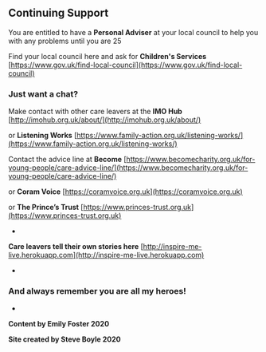 
## Continuing Support

You are entitled to have a **Personal Adviser** at your local council to help you with any problems until you are 25

Find your local council here and ask for **Children's Services**
[https://www.gov.uk/find-local-council](https://www.gov.uk/find-local-council)


### Just want a chat?

Make contact with other care leavers at the **IMO Hub**
[http://imohub.org.uk/about/](http://imohub.org.uk/about/)

or **Listening Works** [https://www.family-action.org.uk/listening-works/](https://www.family-action.org.uk/listening-works/)

Contact the advice line at **Become** [https://www.becomecharity.org.uk/for-young-people/care-advice-line/](https://www.becomecharity.org.uk/for-young-people/care-advice-line/)


or **Coram Voice**
[https://coramvoice.org.uk](https://coramvoice.org.uk)


or **The Prince’s Trust**
[https://www.princes-trust.org.uk](https://www.princes-trust.org.uk)

*

**Care leavers tell their own stories here** [http://inspire-me-live.herokuapp.com](http://inspire-me-live.herokuapp.com)

*

### And always remember you are all my heroes!

*


**Content by Emily Foster 2020**

**Site created by Steve Boyle 2020**

